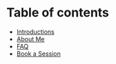 # Table of contents

* [Introductions](README.md)
* [About Me](about-me.md)
* [FAQ](faq.md)
* [Book a Session](book-a-session.md)

